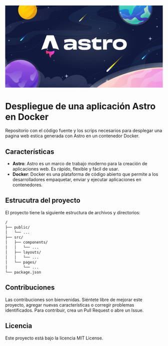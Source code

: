 ![Logo del Projecto](./resources/logo.webp)

# Despliegue de una aplicación Astro en Docker

Repositorio con el código fuente y los scrips necesarios para desplegar una pagina web estica generada con Astro en un contenedor Docker.

## Características

- **Astro**: Astro es un marco de trabajo moderno para la creación de aplicaciones web. Es rápido, flexible y fácil de usar.
- **Docker**: Docker es una plataforma de código abierto que permite a los desarrolladores empaquetar, enviar y ejecutar aplicaciones en contenedores.

## Estrucutra del proyecto

El proyecto tiene la siguiente estructura de archivos y directorios:

```
/
├── public/
│   └── ...
├── src/
│   ├── components/
│   │   └── ...
│   ├── layouts/
│   │   └── ...
│   └── pages/
│       └── ...
└── package.json
```

## Contribuciones
Las contribuciones son bienvenidas. Siéntete libre de mejorar este proyecto, agregar nuevas características o corregir problemas identificados. Para contribuir, crea un Pull Request o abre un Issue.

## Licencia
Este proyecto está bajo la licencia MIT License.
